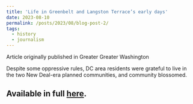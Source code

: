 ```yaml
---
title: 'Life in Greenbelt and Langston Terrace’s early days'
date: 2023-08-10
permalink: /posts/2023/08/blog-post-2/
tags:
  - history
  - journalism
---
```

Article originally published in Greater Greater Washington

Despite some oppressive rules, DC area residents were grateful to live in the two New Deal-era planned communities, and community blossomed.

Available in full [here](https://ggwash.org/view/90530/life-in-greenbelt-and-langston-terraces-early-days).
------
